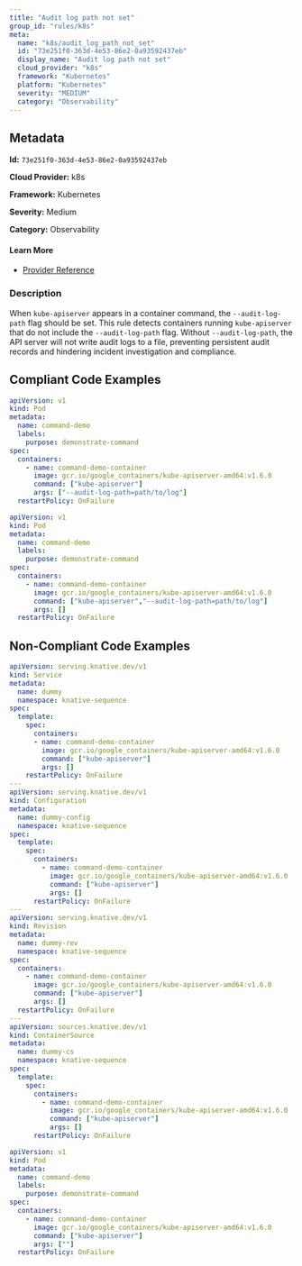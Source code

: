 ```yaml
---
title: "Audit log path not set"
group_id: "rules/k8s"
meta:
  name: "k8s/audit_log_path_not_set"
  id: "73e251f0-363d-4e53-86e2-0a93592437eb"
  display_name: "Audit log path not set"
  cloud_provider: "k8s"
  framework: "Kubernetes"
  platform: "Kubernetes"
  severity: "MEDIUM"
  category: "Observability"
---
```

## Metadata

**Id:** `73e251f0-363d-4e53-86e2-0a93592437eb`

**Cloud Provider:** k8s

**Framework:** Kubernetes

**Severity:** Medium

**Category:** Observability

#### Learn More

 - [Provider Reference](https://kubernetes.io/docs/reference/command-line-tools-reference/kube-apiserver/)

### Description

 When `kube-apiserver` appears in a container command, the `--audit-log-path` flag should be set. This rule detects containers running `kube-apiserver` that do not include the `--audit-log-path` flag. Without `--audit-log-path`, the API server will not write audit logs to a file, preventing persistent audit records and hindering incident investigation and compliance.


## Compliant Code Examples
```yaml
apiVersion: v1
kind: Pod
metadata:
  name: command-demo
  labels:
    purpose: demonstrate-command
spec:
  containers:
    - name: command-demo-container
      image: gcr.io/google_containers/kube-apiserver-amd64:v1.6.0
      command: ["kube-apiserver"]
      args: ["--audit-log-path=path/to/log"]
  restartPolicy: OnFailure

```

```yaml
apiVersion: v1
kind: Pod
metadata:
  name: command-demo
  labels:
    purpose: demonstrate-command
spec:
  containers:
    - name: command-demo-container
      image: gcr.io/google_containers/kube-apiserver-amd64:v1.6.0
      command: ["kube-apiserver","--audit-log-path=path/to/log"]
      args: []
  restartPolicy: OnFailure

```
## Non-Compliant Code Examples
```yaml
apiVersion: serving.knative.dev/v1
kind: Service
metadata:
  name: dummy
  namespace: knative-sequence
spec:
  template:
    spec:
      containers:
      - name: command-demo-container
        image: gcr.io/google_containers/kube-apiserver-amd64:v1.6.0
        command: ["kube-apiserver"]
        args: []
    restartPolicy: OnFailure
---
apiVersion: serving.knative.dev/v1
kind: Configuration
metadata:
  name: dummy-config
  namespace: knative-sequence
spec:
  template:
    spec:
      containers:
        - name: command-demo-container
          image: gcr.io/google_containers/kube-apiserver-amd64:v1.6.0
          command: ["kube-apiserver"]
          args: []
      restartPolicy: OnFailure
---
apiVersion: serving.knative.dev/v1
kind: Revision
metadata:
  name: dummy-rev
  namespace: knative-sequence
spec:
  containers:
    - name: command-demo-container
      image: gcr.io/google_containers/kube-apiserver-amd64:v1.6.0
      command: ["kube-apiserver"]
      args: []
  restartPolicy: OnFailure
---
apiVersion: sources.knative.dev/v1
kind: ContainerSource
metadata:
  name: dummy-cs
  namespace: knative-sequence
spec:
  template:
    spec:
      containers:
        - name: command-demo-container
          image: gcr.io/google_containers/kube-apiserver-amd64:v1.6.0
          command: ["kube-apiserver"]
          args: []
      restartPolicy: OnFailure

```

```yaml
apiVersion: v1
kind: Pod
metadata:
  name: command-demo
  labels:
    purpose: demonstrate-command
spec:
  containers:
    - name: command-demo-container
      image: gcr.io/google_containers/kube-apiserver-amd64:v1.6.0
      command: ["kube-apiserver"]
      args: [""]
  restartPolicy: OnFailure

```